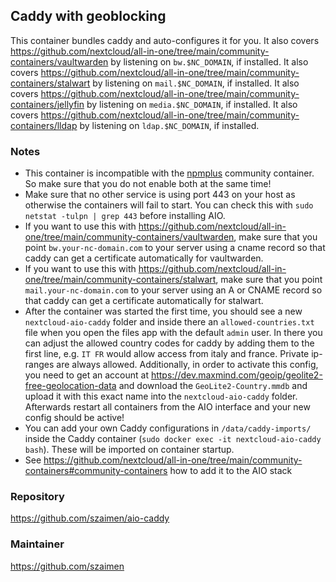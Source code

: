 ## Caddy with geoblocking
This container bundles caddy and auto-configures it for you. It also covers https://github.com/nextcloud/all-in-one/tree/main/community-containers/vaultwarden by listening on `bw.$NC_DOMAIN`, if installed. It also covers https://github.com/nextcloud/all-in-one/tree/main/community-containers/stalwart by listening on `mail.$NC_DOMAIN`, if installed. It also covers https://github.com/nextcloud/all-in-one/tree/main/community-containers/jellyfin by listening on `media.$NC_DOMAIN`, if installed. It also covers https://github.com/nextcloud/all-in-one/tree/main/community-containers/lldap by listening on `ldap.$NC_DOMAIN`, if installed.

### Notes
- This container is incompatible with the [npmplus](https://github.com/nextcloud/all-in-one/tree/main/community-containers/npmplus) community container. So make sure that you do not enable both at the same time!
- Make sure that no other service is using port 443 on your host as otherwise the containers will fail to start. You can check this with `sudo netstat -tulpn | grep 443` before installing AIO.
- If you want to use this with https://github.com/nextcloud/all-in-one/tree/main/community-containers/vaultwarden, make sure that you point `bw.your-nc-domain.com` to your server using a cname record so that caddy can get a certificate automatically for vaultwarden.
- If you want to use this with https://github.com/nextcloud/all-in-one/tree/main/community-containers/stalwart, make sure that you point `mail.your-nc-domain.com` to your server using an A or CNAME record so that caddy can get a certificate automatically for stalwart.
- After the container was started the first time, you should see a new `nextcloud-aio-caddy` folder and inside there an `allowed-countries.txt` file when you open the files app with the default `admin` user. In there you can adjust the allowed country codes for caddy by adding them to the first line, e.g. `IT FR` would allow access from italy and france. Private ip-ranges are always allowed. Additionally, in order to activate this config, you need to get an account at https://dev.maxmind.com/geoip/geolite2-free-geolocation-data and download the `GeoLite2-Country.mmdb` and upload it with this exact name into the `nextcloud-aio-caddy` folder. Afterwards restart all containers from the AIO interface and your new config should be active!
- You can add your own Caddy configurations in `/data/caddy-imports/` inside the Caddy container (`sudo docker exec -it nextcloud-aio-caddy bash`). These will be imported on container startup.
- See https://github.com/nextcloud/all-in-one/tree/main/community-containers#community-containers how to add it to the AIO stack

### Repository
https://github.com/szaimen/aio-caddy

### Maintainer
https://github.com/szaimen
